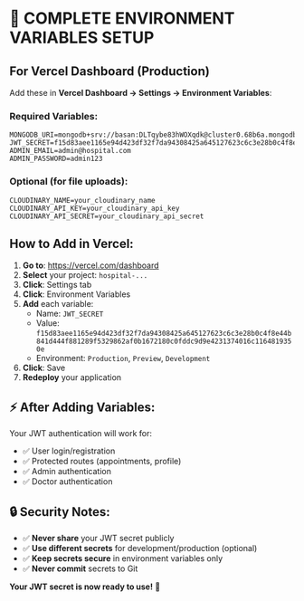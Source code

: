 # 🔐 COMPLETE ENVIRONMENT VARIABLES SETUP

## For Vercel Dashboard (Production)

Add these in **Vercel Dashboard → Settings → Environment Variables**:

### **Required Variables:**
```
MONGODB_URI=mongodb+srv://basan:DLTqybe83hWOXqdk@cluster0.68b6a.mongodb.net
JWT_SECRET=f15d83aee1165e94d423df32f7da94308425a645127623c6c3e28b0c4f8e44b841d444f881289f5329862af0b1672180c0fddc9d9e4231374016c1164819350e
ADMIN_EMAIL=admin@hospital.com
ADMIN_PASSWORD=admin123
```

### **Optional (for file uploads):**
```
CLOUDINARY_NAME=your_cloudinary_name
CLOUDINARY_API_KEY=your_cloudinary_api_key
CLOUDINARY_API_SECRET=your_cloudinary_api_secret
```

## How to Add in Vercel:

1. **Go to**: https://vercel.com/dashboard
2. **Select** your project: `hospital-...`
3. **Click**: Settings tab
4. **Click**: Environment Variables
5. **Add** each variable:
   - Name: `JWT_SECRET`
   - Value: `f15d83aee1165e94d423df32f7da94308425a645127623c6c3e28b0c4f8e44b841d444f881289f5329862af0b1672180c0fddc9d9e4231374016c1164819350e`
   - Environment: `Production`, `Preview`, `Development`
6. **Click**: Save
7. **Redeploy** your application

## ⚡ After Adding Variables:

Your JWT authentication will work for:
- ✅ User login/registration
- ✅ Protected routes (appointments, profile)
- ✅ Admin authentication
- ✅ Doctor authentication

## 🔒 Security Notes:

- ✅ **Never share** your JWT secret publicly
- ✅ **Use different secrets** for development/production (optional)
- ✅ **Keep secrets secure** in environment variables only
- ✅ **Never commit** secrets to Git

**Your JWT secret is now ready to use!** 🎉
